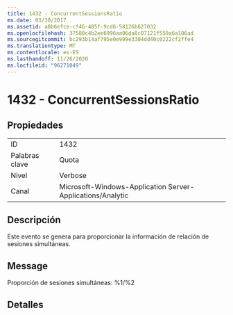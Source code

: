 ```yaml
---
title: 1432 - ConcurrentSessionsRatio
ms.date: 03/30/2017
ms.assetid: a8b6efce-cf46-485f-9cd6-58126b627032
ms.openlocfilehash: 37580c4b2ee6996aa06da8c07121f550a6a106ad
ms.sourcegitcommit: bc293b14af795e0e999e3304dd40c0222cf2ffe4
ms.translationtype: MT
ms.contentlocale: es-ES
ms.lasthandoff: 11/26/2020
ms.locfileid: "96271049"
---
```

# <a name="1432---concurrentsessionsratio"></a>1432 - ConcurrentSessionsRatio

## <a name="properties"></a>Propiedades  
  
|||  
|-|-|  
|ID|1432|  
|Palabras clave|Quota|  
|Nivel|Verbose|  
|Canal|Microsoft-Windows-Application Server-Applications/Analytic|  
  
## <a name="description"></a>Descripción  

 Este evento se genera para proporcionar la información de relación de sesiones simultáneas.  
  
## <a name="message"></a>Message  

 Proporción de sesiones simultáneas: %1/%2  
  
## <a name="details"></a>Detalles
